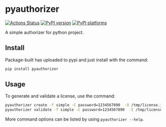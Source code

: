 # pyauthorizer

[![Actions Status][actions-badge]][actions-link]
[![PyPI version][pypi-version]][pypi-link]
[![PyPI platforms][pypi-platforms]][pypi-link]

<!-- SPHINX-START -->

<!-- prettier-ignore-start -->
[actions-badge]:            https://github.com/msclock/pyauthorizer/workflows/main/badge.svg
[actions-link]:             https://github.com/msclock/pyauthorizer/actions
[pypi-link]:                https://pypi.org/project/pyauthorizer/
[pypi-platforms]:           https://img.shields.io/pypi/pyversions/pyauthorizer
[pypi-version]:             https://img.shields.io/pypi/v/pyauthorizer
<!-- prettier-ignore-end -->

A simple authorizer for python project.

## Install

Package-built has uploaded to pypi and just install with the command:

```bash
pip install pyauthorizer
```

## Usage

To generate and validate a license, use the command:

```bash
pyauthorizer create -f simple -C password=1234567890  -O /tmp/license.json
pyauthorizer validate -f simple -C password=1234567890  -I /tmp/license.json
```

More command options can be listed by using `pyauthorizer --help`.

<!-- SPHINX-END -->
